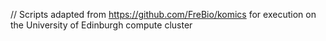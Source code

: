 // Scripts adapted from https://github.com/FreBio/komics for execution on the University of Edinburgh compute cluster 
